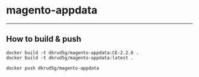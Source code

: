 # magento-appdata
-----------------

## How to build & push

    docker build -t dkrud5g/magento-appdata:CE-2.2.6 .
    docker build -t dkrud5g/magento-appdata:latest .

    docker push dkrud5g/magento-appdata

